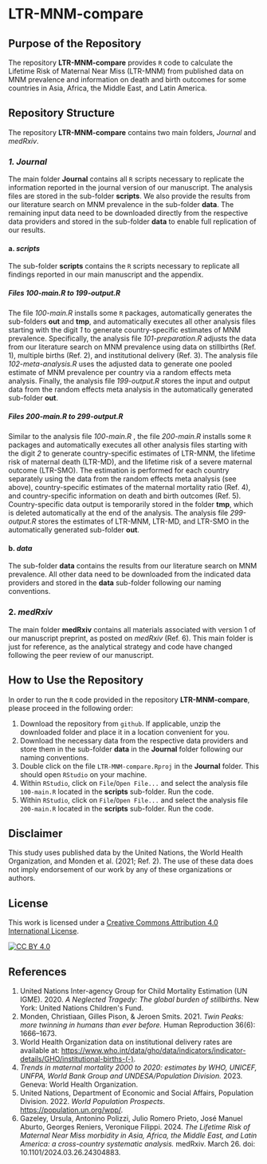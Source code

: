 # LTR-MNM-compare

## Purpose of the Repository
The repository **LTR-MNM-compare** provides `R` code to calculate the Lifetime Risk of Maternal Near Miss (LTR-MNM) from published data on MNM prevalence and information on death and birth outcomes for some countries in Asia, Africa, the Middle East, and Latin America.

## Repository Structure
The repository **LTR-MNM-compare** contains two main folders, *Journal* and *medRxiv*.

### *1. Journal*
The main folder **Journal** contains all `R` scripts necessary to replicate the information reported in the journal version of our manuscript. The analysis files are stored in the sub-folder **scripts**. We also provide the results from our literature search on MNM prevalence in the sub-folder **data**. The remaining input data need to be downloaded directly from the respective data providers and stored in the sub-folder **data** to enable full replication of our results.

#### a. *scripts*
The sub-folder **scripts** contains the `R` scripts necessary to replicate all findings reported in our main manuscript and the appendix.

##### Files *100-main.R* to *199-output.R*
The file *100-main.R* installs some `R` packages, automatically generates the sub-folders **out** and **tmp**, and automatically executes all other analysis files starting with the digit *1* to generate country-specific estimates of MNM prevalence. Specifically, the analysis file *101-preparation.R* adjusts the data from our literature search on MNM prevalence using data on stillbirths (Ref. 1), multiple births (Ref. 2), and institutional delivery (Ref. 3). The analysis file *102-meta-analysis.R*  uses the adjusted data to generate one pooled estimate of MNM prevalence per country via a random effects meta analysis. Finally, the analysis file *199-output.R*  stores the input and output data from the random effects meta analysis in the automatically generated sub-folder **out**.

##### Files *200-main.R* to *299-output.R*
Similar to the analysis file *100-main.R* , the file *200-main.R* installs some `R` packages and automatically executes all other analysis files starting with the digit *2* to generate country-specific estimates of LTR-MNM, the lifetime risk of maternal death (LTR-MD), and the lifetime risk of a severe maternal outcome (LTR-SMO). The estimation is performed for each country separately using the data from the random effects meta analysis (see above), country-specific estimates of the maternal mortality ratio (Ref. 4), and country-specific information on death and birth outcomes (Ref. 5). Country-specific data output is temporarily stored in the folder **tmp**, which is deleted automatically at the end of the analysis. The analysis file *299-output.R*  stores the estimates of LTR-MNM, LTR-MD, and LTR-SMO in the automatically generated sub-folder **out**.

#### b. *data*
The sub-folder **data** contains the results from our literature search on MNM prevalence. All other data need to be downloaded from the indicated data providers and stored in the **data** sub-folder following our naming conventions. 

### 2. *medRxiv*
The main folder **medRxiv** contains all materials associated with version 1 of our manuscript preprint, as posted on *medRxiv* (Ref. 6). This main folder is just for reference, as the analytical strategy and code have changed following the peer review of our manuscript.

## How to Use the Repository
In order to run the `R` code provided in the repository **LTR-MNM-compare**, please proceed in the following order:

1. Download the repository from `github`. If applicable, unzip the downloaded folder and place it in a location convenient for you. 
2. Download the necessary data from the respective data providers and store them in the sub-folder **data** in the **Journal** folder following our naming conventions.
3. Double click on the file `LTR-MNM-compare.Rproj` in the **Journal** folder. This should open `RStudio` on your machine.  
4. Within `RStudio`, click on `File`/`Open File...` and select the analysis file `100-main.R` located in the **scripts** sub-folder. Run the code.
5. Within `RStudio`, click on `File`/`Open File...` and select the analysis file `200-main.R` located in the **scripts** sub-folder. Run the code.

## Disclaimer
This study uses published data by the United Nations, the World Health Organization, and Monden et al. (2021; Ref. 2). The use of these data does not imply endorsement of our work by any of these organizations or authors.

## License
This work is licensed under a
[Creative Commons Attribution 4.0 International License][cc-by].

[![CC BY 4.0][cc-by-image]][cc-by]

[cc-by]: http://creativecommons.org/licenses/by/4.0/
[cc-by-image]: https://i.creativecommons.org/l/by/4.0/88x31.png

## References
1. United Nations Inter-agency Group for Child Mortality Estimation (UN IGME). 2020. *A Neglected Tragedy: The global burden of stillbirths.* New York: United Nations Children&#39;s Fund.
2. Monden, Christiaan, Gilles Pison, & Jeroen Smits. 2021. *Twin Peaks: more twinning in humans than ever before.* Human Reproduction 36(6): 1666–1673.
3. World Health Organization data on institutional delivery rates are available at: https://www.who.int/data/gho/data/indicators/indicator-details/GHO/institutional-births-(-).
4. *Trends in maternal mortality 2000 to 2020: estimates by WHO, UNICEF, UNFPA, World Bank Group and UNDESA/Population Division.* 2023. Geneva: World Health Organization.
5. United Nations, Department of Economic and Social Affairs, Population Division. 2022. *World Population Prospects*. https://population.un.org/wpp/.
6. Gazeley, Ursula, Antonino Polizzi, Julio Romero Prieto, José Manuel Aburto, Georges Reniers, Veronique Filippi. 2024. *The Lifetime Risk of Maternal Near Miss morbidity in Asia, Africa, the Middle East, and Latin America: a cross-country systematic analysis.* medRxiv. March 26. doi: 10.1101/2024.03.26.24304883.